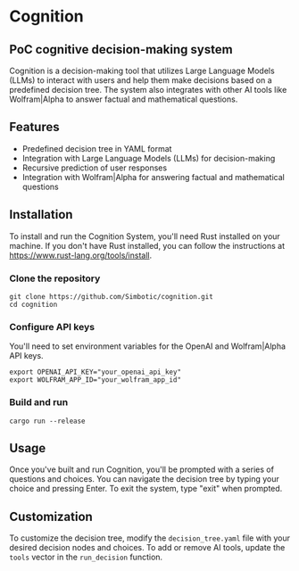 # Cognition
## PoC cognitive decision-making system

Cognition is a decision-making tool that utilizes Large Language Models (LLMs) to interact with users and help them make decisions based on a predefined decision tree. The system also integrates with other AI tools like Wolfram|Alpha to answer factual and mathematical questions.

## Features

- Predefined decision tree in YAML format
- Integration with Large Language Models (LLMs) for decision-making
- Recursive prediction of user responses
- Integration with Wolfram|Alpha for answering factual and mathematical questions

## Installation

To install and run the Cognition System, you'll need Rust installed on your machine. If you don't have Rust installed, you can follow the instructions at https://www.rust-lang.org/tools/install.

### Clone the repository

```
git clone https://github.com/Simbotic/cognition.git
cd cognition
```

### Configure API keys

You'll need to set environment variables for the OpenAI and Wolfram|Alpha API keys.
```
export OPENAI_API_KEY="your_openai_api_key"
export WOLFRAM_APP_ID="your_wolfram_app_id"
```

### Build and run

```
cargo run --release
```

## Usage

Once you've built and run Cognition, you'll be prompted with a series of questions and choices. You can navigate the decision tree by typing your choice and pressing Enter. To exit the system, type "exit" when prompted.

## Customization

To customize the decision tree, modify the `decision_tree.yaml` file with your desired decision nodes and choices. To add or remove AI tools, update the `tools` vector in the `run_decision` function.
